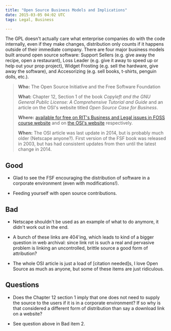 ```yaml
---
title: "Open Source Business Models and Implications"
date: 2015-03-05 04:02 UTC
tags: Legal, Business

---
```


The GPL doesn't actually care what enterprise companies do with the code internally, even if they make changes, distribution only counts if it happens outside of their immediate company. There are four major business models built around open source software: Support Sellers (e.g. give away the recipe, open a restaurant), Loss Leader (e.g. give it away to speed up or help out your prop project), Widget Frosting (e.g. sell the hardware, give away the software), and Accesorizing (e.g. sell books, t-shirts, penguin dolls, etc.).

> **Who:** The Open Source Initiative and the Free Software Foundation
>
> **What:** Chapter 12, Section 1 of the book *Copyleft and the GNU General Public License: A Comprehensive Tutorial and Guide* and an article on the OSI's website titled *Open Source Case for Business*.
>
> **Where:** [available for free on RIT's Business and Legal issues in FOSS course website](http://bizlegfoss-ritigm.rhcloud.com/static/books/comprehensive-gpl-guide.pdf#section.12.1) and on [the OSI's website](http://opensource.org/advocacy/case_for_business.php) respectively.
>
> **When:** The OSI article was last update in 2014, but is probably much older (Netscape anyone?). First version of the FSF book was released in 2003, but has had consistent updates from then until the latest change in 2014.

## Good

* Glad to see the FSF encouraging the distribution of software in a corporate environment (even with modifications!).

* Feeding yourself with open source contributions.

## Bad

* Netscape shouldn't be used as an example of what to do anymore, it didn't work out in the end.

* A bunch of these links are 404'ing, which leads to kind of a bigger question in web archival: since link rot is such a real and pervasive problem is linking an uncontrolled, brittle source a good form of attribution?

* The whole OSI article is just a load of [citation needed]s, I love Open Source as much as anyone, but some of these items are just ridiculous.

## Questions

* Does the Chapter 12 section 1 imply that one does not need to supply the source to the users if it is in a corporate environment? If so why is that considered a different form of distribution than say a download link on a website?

* See question above in Bad item 2.
